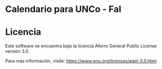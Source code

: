 # Calendario para UNCo - FaI


# Licencia
Este software se encuentra bajo la licencia Aferro General Public License versión 3.0.

Para más información, visite: https://www.gnu.org/licenses/agpl-3.0.html
